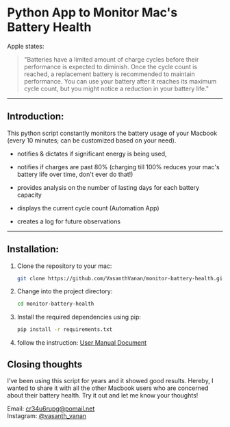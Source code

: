 # Python App to Monitor Mac's Battery Health

Apple states: 
> "Batteries have a limited amount of charge cycles before their performance is expected to diminish. Once the cycle count is reached, a replacement battery is recommended to maintain performance. You can use your battery after it reaches its maximum cycle count, but you might notice a reduction in your battery life."

---

## Introduction:

This python script constantly monitors the battery usage of your Macbook (every 10 minutes; can be customized based on your need). 

- notifies & dictates if significant energy is being used,

- notifies if charges are past 80% (charging till 100% reduces your mac's battery life over time, don't ever do that!)

- provides analysis on the number of lasting days for each battery capacity

- displays the current cycle count (Automation App)

- creates a log for future observations

---

## Installation:

1. Clone the repository to your mac: 
     ```bash
     git clone https://github.com/VasanthVanan/monitor-battery-health.git
     ```
2. Change into the project directory:
    ```bash
    cd monitor-battery-health
    ```
3. Install the required dependencies using pip:
    ```bash
    pip install -r requirements.txt
    ```
4. follow the instruction: [User Manual Document](https://github.com/VasanthVanan/monitor-battery-health/blob/main/user-manual.pdf)

## Closing thoughts

I've been using this script for years and it showed good results. Hereby, I wanted to share it with all the other Macbook users who are concerned about their battery health. Try it out and let me know your thoughts! 

Email: cr34u6rupg@pomail.net<br>
Instagram: <a href="https://www.instagram.com/vasanth_vanan">@vasanth_vanan</a>


